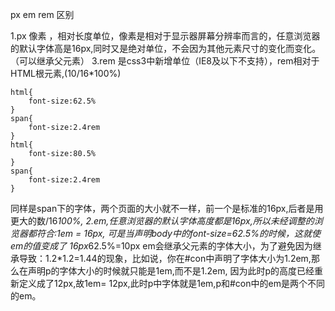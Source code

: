 px em rem 区别

 
1.px 像素 ，相对长度单位，像素是相对于显示器屏幕分辨率而言的，任意浏览器的默认字体高是16px,同时又是绝对单位，不会因为其他元素尺寸的变化而变化。（可以继承父元素）
3.rem 是css3中新增单位（IE8及以下不支持），rem相对于HTML根元素,(10/16*100%)

	html{
		font-size:62.5%
	} 
	span{
		font-size:2.4rem
	}
	html{
		font-size:80.5%
	} 
	span{
		font-size:2.4rem
	}

同样是span下的字体，两个页面的大小就不一样，前一个是标准的16px,后者是用更大的数/16*100%,
2.em,任意浏览器的默认字体高度都是16px,所以未经调整的浏览器都符合:1em = 16px,
可是当声明body中的font-size=62.5%的时候，这就使em的值变成了 16px*62.5%=10px
em会继承父元素的字体大小，为了避免因为继承导致：1.2*1.2=1.44的现象，比如说，你在#con中声明了字体大小为1.2em,那么在声明p的字体大小的时候就只能是1em,而不是1.2em,
因为此时p的高度已经重新定义成了12px,故1em= 12px,此时p中字体就是1em,p和#con中的em是两个不同的em。
